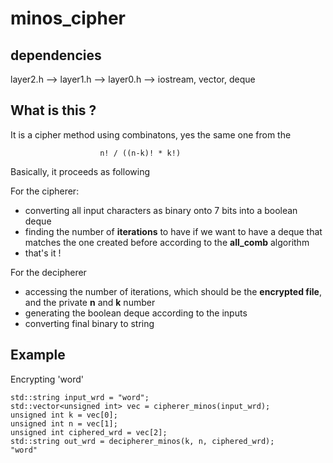 # minos_cipher

## dependencies 

layer2.h --&gt; layer1.h --&gt; layer0.h --&gt; iostream, vector, deque

## What is this ?

It is a cipher method using combinatons, yes the same one from the 

                        n! / ((n-k)! * k!)
                        
Basically, it proceeds as following

For the cipherer:

- converting all input characters as binary onto 7 bits into a boolean deque
- finding the number of **iterations** to have if we want to have a deque that matches the one created before according to the **all_comb** algorithm
- that's it !

For the decipherer

- accessing the number of iterations, which should be the **encrypted file**, and the private **n** and **k** number
- generating the boolean deque according to the inputs
- converting final binary to string

## Example

Encrypting 'word'

```
std::string input_wrd = "word";
std::vector<unsigned int> vec = cipherer_minos(input_wrd);
unsigned int k = vec[0];
unsigned int n = vec[1];
unsigned int ciphered_wrd = vec[2];
std::string out_wrd = decipherer_minos(k, n, ciphered_wrd);
"word"
```




